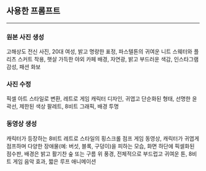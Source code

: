 ## 사용한 프롬프트
---------------------------
### 원본 사진 생성
고해상도 전신 사진, 20대 여성, 밝고 명랑한 표정, 파스텔톤의 귀여운 니트 스웨터와 플리츠 스커트 착용, 햇살 가득한 야외 카페 배경, 자연광, 밝고 부드러운 색감, 인스타그램 감성, 패션 화보

### 사진 수정
픽셀 아트 스타일로 변환, 레트로 게임 캐릭터 디자인, 귀엽고 단순화된 형태, 선명한 윤곽선, 제한된 색상 팔레트, 8비트 그래픽, 배경 투명

### 동영상 생성
캐릭터가 등장하는 8비트 레트로 스타일의 횡스크롤 점프 게임 동영상, 캐릭터가 귀엽게 점프하며 다양한 장애물(예: 버섯, 블록, 구덩이)을 피하는 모습, 화면 하단에 픽셀화된 점수판, 배경은 밝고 활기찬 숲 또는 구름 위 풍경, 전체적으로 부드럽고 귀여운 톤, 8비트 게임 음악 효과, 짧은 루프 애니메이션

